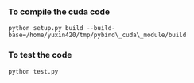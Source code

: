 ### To compile the cuda code
```
python setup.py build --build-base=/home/yuxin420/tmp/pybind\_cuda\_module/build
```

### To test the code
```
python test.py
```
